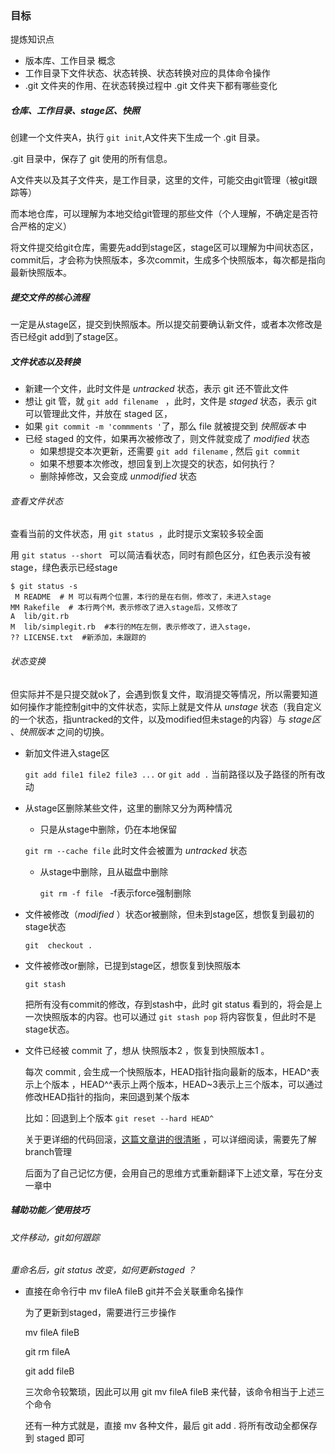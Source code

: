 ### 目标
提炼知识点
- 版本库、工作目录 概念
- 工作目录下文件状态、状态转换、状态转换对应的具体命令操作
- .git 文件夹的作用、在状态转换过程中 .git 文件夹下都有哪些变化 

##### 仓库、工作目录、stage区、快照

创建一个文件夹A，执行 `git init`,A文件夹下生成一个 .git 目录。 

.git 目录中，保存了 git 使用的所有信息。

A文件夹以及其子文件夹，是工作目录，这里的文件，可能交由git管理（被git跟踪等）

而本地仓库，可以理解为本地交给git管理的那些文件（个人理解，不确定是否符合严格的定义）

将文件提交给git仓库，需要先add到stage区，stage区可以理解为中间状态区，commit后，才会称为快照版本，多次commit，生成多个快照版本，每次都是指向最新快照版本。

##### 提交文件的核心流程

一定是从stage区，提交到快照版本。所以提交前要确认新文件，或者本次修改是否已经git add到了stage区。

##### 文件状态以及转换

- 新建一个文件，此时文件是 *untracked* 状态，表示 git 还不管此文件
- 想让 git 管，就 `git add filename ` ，此时，文件是 *staged* 状态，表示 git 可以管理此文件，并放在 staged 区，
- 如果 `git commit -m 'commments '`了，那么 file 就被提交到 *快照版本* 中
- 已经 staged 的文件，如果再次被修改了，则文件就变成了 *modified*  状态
	+ 如果想提交本次更新，还需要 `git add filename` , 然后 `git commit `
	+ 如果不想要本次修改，想回复到上次提交的状态，如何执行？
	+ 删除掉修改，又会变成 *unmodified*  状态

###### 查看文件状态

查看当前的文件状态，用 `git status `，此时提示文案较多较全面

用 `git status --short ` 可以简洁看状态，同时有颜色区分，红色表示没有被stage，绿色表示已经stage

```shell
$ git status -s
 M README  # M 可以有两个位置，本行的是在右侧，修改了，未进入stage
MM Rakefile  # 本行两个M，表示修改了进入stage后，又修改了
A  lib/git.rb
M  lib/simplegit.rb  #本行的M在左侧，表示修改了，进入stage，
?? LICENSE.txt  #新添加，未跟踪的
```


###### 状态变换

但实际并不是只提交就ok了，会遇到恢复文件，取消提交等情况，所以需要知道如何操作才能控制git中的文件状态，实际上就是文件从 *unstage* 状态（我自定义的一个状态，指untracked的文件，以及modified但未stage的内容）与 *stage区* 、*快照版本* 之间的切换。

- 新加文件进入stage区 

	`git add file1 file2 file3 ...`  or `git add .` 当前路径以及子路径的所有改动
	
- 从stage区删除某些文件，这里的删除又分为两种情况
	+ 只是从stage中删除，仍在本地保留
	
	 `git rm --cache file` 此时文件会被置为 *untracked* 状态
	
	+ 从stage中删除，且从磁盘中删除 

		`git rm -f file ` -f表示force强制删除
	
- 文件被修改（*modified* ）状态or被删除，但未到stage区，想恢复到最初的stage状态 

	`git  checkout .`

- 文件被修改or删除，已提到stage区，想恢复到快照版本

	 `git stash` 
	 
	 把所有没有commit的修改，存到stash中，此时 git status 看到的，将会是上一次快照版本的内容。也可以通过 `git stash pop` 将内容恢复，但此时不是stage状态。
- 文件已经被 commit 了，想从 快照版本2 ，恢复到快照版本1 。

	每次 commit , 会生成一个快照版本，HEAD指针指向最新的版本，HEAD^表示上个版本 ，HEAD^^表示上两个版本，HEAD~3表示上三个版本，可以通过修改HEAD指针的指向，来回退到某个版本

	比如：回退到上个版本 `git reset --hard HEAD^`  
	
	关于更详细的代码回滚，[这篇文章讲的很清晰](https://github.com/geeeeeeeeek/git-recipes/wiki/5.2-%E4%BB%A3%E7%A0%81%E5%9B%9E%E6%BB%9A%EF%BC%9AReset%E3%80%81Checkout%E3%80%81Revert-%E7%9A%84%E9%80%89%E6%8B%A9) ，可以详细阅读，需要先了解branch管理

	后面为了自己记忆方便，会用自己的思维方式重新翻译下上述文章，写在分支一章中
	
	
##### 辅助功能／使用技巧
###### 文件移动，git如何跟踪
*重命名后，git status 改变，如何更新staged ？*

- 直接在命令行中 mv fileA fileB git并不会关联重命名操作

	为了更新到staged，需要进行三步操作

	mv fileA fileB

	git rm fileA

	git add fileB

	三次命令较繁琐，因此可以用 git mv fileA fileB 来代替，该命令相当于上述三个命令

	还有一种方式就是，直接 mv 各种文件，最后 git add . 将所有改动全都保存到 staged 即可

